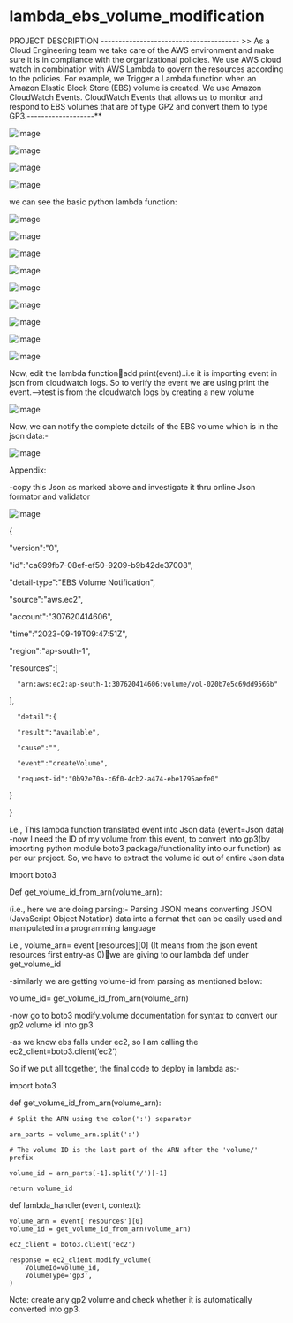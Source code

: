 # lambda_ebs_volume_modification

PROJECT DESCRIPTION --------------------------------------- >>
As a Cloud Engineering team we take care of the AWS environment and make sure it is in compliance with the organizational policies. We use AWS cloud watch in combination with AWS Lambda to govern the resources according to the policies. For example, we Trigger a Lambda function when an Amazon Elastic Block Store (EBS) volume is created. We use Amazon CloudWatch Events. CloudWatch Events that allows us to monitor and respond to EBS volumes that are of type GP2 and convert them to type GP3.-------------------**


![image](https://github.com/prashant169/aws-cloud_lambda_projects/assets/78464585/3e2d1ffe-b6b2-4c39-b1cc-a78e5fbe8c19)

![image](https://github.com/prashant169/aws-cloud_lambda_projects/assets/78464585/6fcf6312-4268-41e3-863b-2424afbf029b)

![image](https://github.com/prashant169/aws-cloud_lambda_projects/assets/78464585/d24ccd9a-ad3f-4865-a3bc-4bc7a377efcf)

![image](https://github.com/prashant169/aws-cloud_lambda_projects/assets/78464585/f791b80d-3383-4e5b-a5f6-5ab406c3cf4e)

we can see the basic python lambda function: 

![image](https://github.com/prashant169/aws-cloud_lambda_projects/assets/78464585/11c623bd-8d78-422d-9e1f-e5fc2435b281)

![image](https://github.com/prashant169/aws-cloud_lambda_projects/assets/78464585/b8fd9432-937d-499f-baa0-a456e8dd55d2)

![image](https://github.com/prashant169/aws-cloud_lambda_projects/assets/78464585/0f07da45-dfde-40d3-a6a9-dd6435c9747c)

![image](https://github.com/prashant169/aws-cloud_lambda_projects/assets/78464585/740ba9ba-ed7f-41ca-957d-de1409253e8b)

![image](https://github.com/prashant169/aws-cloud_lambda_projects/assets/78464585/9e440960-5816-4593-88c5-d07fa6cd9ba1)

![image](https://github.com/prashant169/aws-cloud_lambda_projects/assets/78464585/f72bb925-0dd2-4852-81f9-1725b1f69086)

![image](https://github.com/prashant169/aws-cloud_lambda_projects/assets/78464585/40815ed8-d0cb-453c-8298-e7b5d0915702)

![image](https://github.com/prashant169/aws-cloud_lambda_projects/assets/78464585/9a2e1acd-a4ce-48bd-930b-3d716ea624c2)

![image](https://github.com/prashant169/aws-cloud_lambda_projects/assets/78464585/6f3c0a9c-ac46-42cd-9e7e-663586accc17)


 Now, edit the lambda functionadd print(event)..i.e it is importing event in json from cloudwatch logs. So to verify the event we are using print the event.-->test is from the cloudwatch logs by creating a new volume

 ![image](https://github.com/prashant169/aws-cloud_lambda_projects/assets/78464585/5d9d1178-03a1-4280-abd3-dec407cb52ce)

Now, we can notify the complete details of the EBS volume which is in the json data:-

![image](https://github.com/prashant169/aws-cloud_lambda_projects/assets/78464585/f8f9821e-1939-4462-bc1c-a4bdc1cb9a91)

Appendix:

-copy this Json as marked above and investigate it thru online Json formator and validator

![image](https://github.com/prashant169/aws-cloud_lambda_projects/assets/78464585/edf86b41-7499-4a99-9aa3-616d607e16cc)

 {
 
   "version":"0",
 
   "id":"ca699fb7-08ef-ef50-9209-b9b42de37008",
   
   "detail-type":"EBS Volume Notification",
   
   "source":"aws.ec2",
   
   "account":"307620414606",
   
   "time":"2023-09-19T09:47:51Z",
   
   "region":"ap-south-1",
   
   "resources":[
   
      "arn:aws:ec2:ap-south-1:307620414606:volume/vol-020b7e5c69dd9566b"
   
   ],

      "detail":{
     
      "result":"available",
      
      "cause":"",
     
      "event":"createVolume",
     
      "request-id":"0b92e70a-c6f0-4cb2-a474-ebe1795aefe0"
      
   }

}

i.e., This lambda function translated event into Json data (event=Json data)
-now I need the ID of my volume from this event, to convert into gp3(by importing python module boto3 package/functionality into our function) as per our project. So, we have to extract the volume id out of entire Json data

Import boto3

Def get_volume_id_from_arn(volume_arn):

(i.e., here we are doing parsing:- Parsing JSON means converting JSON (JavaScript Object Notation) data into a format that can be easily used and manipulated in a programming language 

i.e., volume_arn= event [resources][0] (It means from the json event resources first entry-as 0)we are giving to our lambda def under get_volume_id

-similarly we are getting volume-id from parsing as mentioned below:

volume_id= get_volume_id_from_arn(volume_arn)

-now go to boto3 modify_volume documentation for syntax to convert our gp2 volume id into gp3

-as we know ebs falls under ec2, so I am calling the ec2_client=boto3.client(‘ec2’)

So if we put all together, the final code to deploy in lambda as:-


import boto3

def get_volume_id_from_arn(volume_arn):
   
    # Split the ARN using the colon(':') separator
    
    arn_parts = volume_arn.split(':')
    
    # The volume ID is the last part of the ARN after the 'volume/'  prefix
    
    volume_id = arn_parts[-1].split('/')[-1]
    
    return volume_id
    
    
def lambda_handler(event, context):
    
    volume_arn = event['resources'][0]
    volume_id = get_volume_id_from_arn(volume_arn)
    
    ec2_client = boto3.client('ec2')
    
    response = ec2_client.modify_volume(
        VolumeId=volume_id,
        VolumeType='gp3',
    )
    

Note: create any gp2 volume and check whether it is automatically converted into gp3.


















